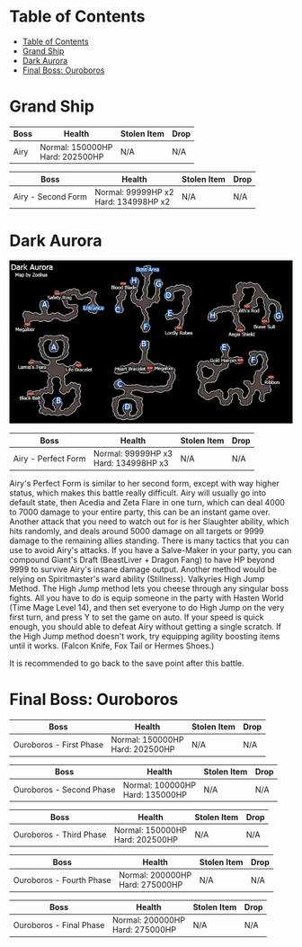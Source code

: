 # Table of Contents
<!-- toc orderedList:0 depthFrom:1 depthTo:6 -->

* [Table of Contents](#table-of-contents)
* [Grand Ship](#grand-ship)
* [Dark Aurora](#dark-aurora)
* [Final Boss: Ouroboros](#final-boss-ouroboros)

<!-- tocstop -->

# Grand Ship

Boss | Health | Stolen Item | Drop
--- | --- | --- | ---
Airy | Normal: 150000HP <br/> Hard: 202500HP | N/A | N/A

Boss | Health | Stolen Item | Drop
--- | --- | --- | ---
Airy - Second Form | Normal: 99999HP x2 <br/> Hard: 134998HP x2 | N/A | N/A

# Dark Aurora

![Dark Aurora](images/DarkAurora.png)

Boss | Health | Stolen Item | Drop
--- | --- | --- | ---
Airy - Perfect Form | Normal: 99999HP x3  <br/> Hard: 134998HP x3 | N/A | N/A

Airy's Perfect Form is similar to her second form, except with way higher status, which makes this battle really difficult. Airy will usually go into default state, then Acedia and Zeta Flare in one turn, which can deal 4000 to 7000 damage to your entire party, this can be an instant game over. Another attack that you need to watch out for is her Slaughter ability, which hits randomly, and deals around 5000 damage on all targets or 9999 damage to the remaining allies standing. There is many tactics that you can use to avoid Airy's attacks. If you have a Salve-Maker in your party, you can compound Giant's Draft (BeastLiver + Dragon Fang) to have HP beyond 9999 to survive Airy's insane damage output. Another method would be relying on Spiritmaster's ward ability (Stillness). Valkyries High Jump Method. The High Jump method lets you cheese through any singular boss fights. All you have to do is equip someone in the party with Hasten World (Time Mage Level 14), and then set everyone to do High Jump on the very first turn, and press Y to set the game on auto. If your speed is quick enough, you should able to defeat Airy without getting a single scratch. If the High Jump method doesn't work, try equipping agility boosting items until it works. (Falcon Knife, Fox Tail or Hermes Shoes.)

It is recommended to go back to the save point after this battle.

# Final Boss: Ouroboros

Boss | Health | Stolen Item | Drop
--- | --- | --- | ---
Ouroboros - First Phase | Normal: 150000HP <br/> Hard: 202500HP | N/A | N/A

Boss | Health | Stolen Item | Drop
--- | --- | --- | ---
Ouroboros - Second Phase | Normal: 100000HP <br/> Hard: 135000HP | N/A | N/A

Boss | Health | Stolen Item | Drop
--- | --- | --- | ---
Ouroboros - Third Phase | Normal: 150000HP <br/> Hard: 202500HP | N/A | N/A

Boss | Health | Stolen Item | Drop
--- | --- | --- | ---
Ouroboros - Fourth Phase | Normal: 200000HP <br/> Hard: 275000HP | N/A | N/A

Boss | Health | Stolen Item | Drop
--- | --- | --- | ---
Ouroboros - Final Phase | Normal: 200000HP <br/> Hard: 275000HP | N/A | N/A
